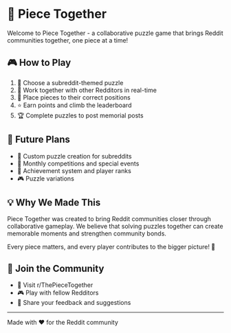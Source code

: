 # 🧩 Piece Together

Welcome to Piece Together - a collaborative puzzle game that brings Reddit communities together, one piece at a time!

## 🎮 How to Play

1. 🎯 Choose a subreddit-themed puzzle
2. 🤝 Work together with other Redditors in real-time
3. 🔄 Place pieces to their correct positions
4. ⭐ Earn points and climb the leaderboard
5. 🏆 Complete puzzles to post memorial posts

## 🚀 Future Plans

- 🎨 Custom puzzle creation for subreddits
- 🏅 Monthly competitions and special events
- 🌟 Achievement system and player ranks
- 🎮 Puzzle variations

## 💡 Why We Made This

Piece Together was created to bring Reddit communities closer through collaborative gameplay. We believe that solving puzzles together can create memorable moments and strengthen community bonds. 

Every piece matters, and every player contributes to the bigger picture! 🎯

## 🤝 Join the Community

- 🌟 Visit r/ThePieceTogether
- 🎮 Play with fellow Redditors
- 💭 Share your feedback and suggestions

---
Made with ❤️ for the Reddit community
